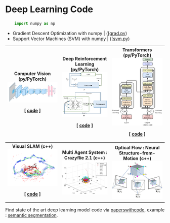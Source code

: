 # Deep Learning Code

```python
    import numpy as np

```

+  Gradient Descent Optimization with numpy | ([[grad.py](code/grad.py))
+  Support Vector Machines (SVM) with numpy | ([[svm.py](code/svm.py))

<table width=100%>
<tr>
<th>
Computer Vision (py/PyTorch)

<img src="img/cv.png" width=100%> 

[ [code](./cnn_py.MD) ]

</th>
<th>
Deep Reinforcement Learning (py/PyTorch)

<img src="img/rl.png" width=100%> 

[ [code](./deeprl.MD) ]

</th>
<th>
Transformers (py/PyTorch)

<img src="img/transformer.png" width=100%> 

[ [code](./transformers.MD) ]

</th>
</tr>
<tr>
<th>
Visual SLAM (c++)

<img src="img/vslam2.png" width=100%> 

[ [code](./code/slam/README.MD) ]

</th>
<th>Multi Agent System : Crazyflie 2.1 (c++)

<img src="img/swarm.webp" width=100%> 

</th>
<th>
Optical Flow : Neural Structure-from-Motion (c++)

<img src="img/sfm.png" width=100%> 

</th>
</tr>
</table>

Find state of the art deep learning model code via [paperswithcode](https://paperswithcode.com/sota), example : [semantic segmentation](https://paperswithcode.com/task/semantic-segmentation).